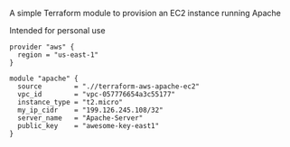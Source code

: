 A simple Terraform module to provision an EC2 instance running Apache

Intended for personal use

```hcl
provider "aws" {
  region = "us-east-1"
}

module "apache" {
  source        = ".//terraform-aws-apache-ec2"
  vpc_id        = "vpc-057776654a3c55177"
  instance_type = "t2.micro"
  my_ip_cidr    = "199.126.245.108/32"
  server_name   = "Apache-Server"
  public_key    = "awesome-key-east1"
}

```